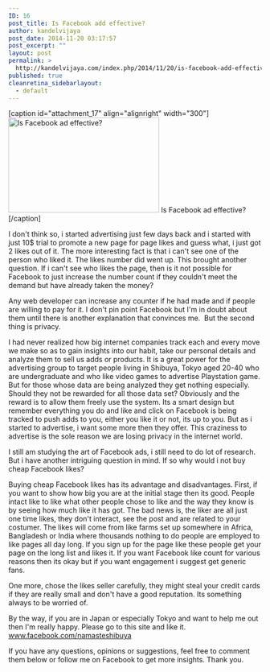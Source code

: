 ```yaml
---
ID: 16
post_title: Is Facebook add effective?
author: kandelvijaya
post_date: 2014-11-20 03:17:57
post_excerpt: ""
layout: post
permalink: >
  http://kandelvijaya.com/index.php/2014/11/20/is-facebook-add-effective/
published: true
cleanretina_sidebarlayout:
  - default
---
```

[caption id="attachment_17" align="alignright" width="300"]<a href="http://www.kandelvijaya.com/wp-content/uploads/2014/11/timthumb.png"><img class="size-medium wp-image-17" src="http://www.kandelvijaya.com/wp-content/uploads/2014/11/timthumb-300x189.png" alt="Is Facebook ad effective?" width="300" height="189" /></a> Is Facebook ad effective?[/caption]

I don't think so, i started advertising just few days back and i started with just 10$ trial to promote a new page for page likes and guess what, i just got 2 likes out of it. The more interesting fact is that i can't see one of the person who liked it. The likes number did went up. This brought another question. If i can't see who likes the page, then is it not possible for Facebook to just increase the number count if they couldn't meet the demand but have already taken the money?

Any web developer can increase any counter if he had made and if people are willing to pay for it. I don't pin point Facebook but I'm in doubt about them until there is another explanation that convinces me.  But the second thing is privacy.

I had never realized how big internet companies track each and every move we make so as to gain insights into our habit, take our personal details and analyze them to sell us adds or products. It is a great power for the advertising group to target people living in Shibuya, Tokyo aged 20-40 who are undergraduate and who like video games to advertise Playstation game. But for those whose data are being analyzed they get nothing especially. Should they not be rewarded for all those data set? Obviously and the reward is to allow them freely use the system. Its a smart design but remember everything you do and like and click on Facebook is being tracked to push adds to you, either you like it or not, its up to you. But as i started to advertise, i want some more then they offer. This craziness to advertise is the sole reason we are losing privacy in the internet world.

I still am studying the art of Facebook ads, i still need to do lot of research. But i have another intriguing question in mind. If so why would i not buy cheap Facebook likes?

Buying cheap Facebook likes has its advantage and disadvantages. First, if you want to show how big you are at the initial stage then its good. People intact like to like what other people chose to like and the way they know is by seeing how much like it has got. The bad news is, the liker are all just one time likes, they don't interact, see the post and are related to your costumer. The likes will come from like farms set up somewhere in Africa, Bangladesh or India where thousands nothing to do people are employed to like pages all day long. If you sign up for the page like these people get your page on the long list and likes it. If you want Facebook like count for various reasons then its okay but if you want engagement i suggest get generic fans.

One more, chose the likes seller carefully, they might steal your credit cards if they are really small and don't have a good reputation. Its something always to be worried of.

By the way, if you are in Japan or especially Tokyo and want to help me out then I'm really happy. Please go to this site and like it. <a title="NamasteShibuya" href="http://facebook.com/namasteshibuya" target="_blank">www.facebook.com/namasteshibuya</a>

If you have any questions, opinions or suggestions, feel free to comment them below or follow me on Facebook to get more insights. Thank you.